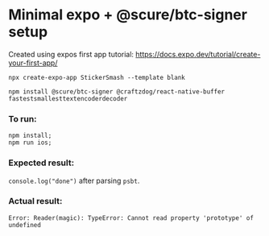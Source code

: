 # Minimal expo + @scure/btc-signer setup

Created using expos first app tutorial: https://docs.expo.dev/tutorial/create-your-first-app/

```
npx create-expo-app StickerSmash --template blank

npm install @scure/btc-signer @craftzdog/react-native-buffer fastestsmallesttextencoderdecoder 
```

### To run: 

```
npm install;
npm run ios;
```


### Expected result:

`console.log("done")` after parsing `psbt`.


### Actual result: 

```
Error: Reader(magic): TypeError: Cannot read property 'prototype' of undefined
```

